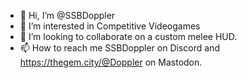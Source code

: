 - 👋 Hi, I’m @SSBDoppler
- 👀 I’m interested in Competitive Videogames
- 💞️ I’m looking to collaborate on a custom melee HUD.
- 📫 How to reach me SSBDoppler on Discord and https://thegem.city/@Doppler on Mastodon.

<!---
SSBDoppler/SSBDoppler is a ✨ special ✨ repository because its `README.md` (this file) appears on your GitHub profile.
You can click the Preview link to take a look at your changes.
--->
